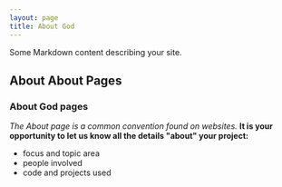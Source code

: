 ```yaml
---
layout: page
title: About God
---
```


Some Markdown content describing your site.

## About About Pages

### About God pages

*The About page is a common convention found on websites.*
**It is your opportunity to let us know all the details "about" your project:**

- focus and topic area
- people involved
- code and projects used
